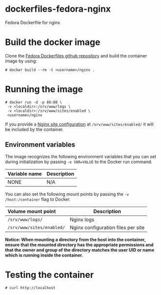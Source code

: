 dockerfiles-fedora-nginx
========================

Fedora Dockerfile for nginx

# Build the docker image

Clone the [Fedora Dockerfiles github repository](https://github.com/fedora-cloud/Fedora-Dockerfiles.git)
and build the container image by using:

```
# docker build --rm -t <username>/nginx .
```

# Running the image

```
# docker run -d -p 80:80 \
 -v <localdir>:/srv/www/logs \
 -v <localdir>:/srv/www/sites/enabled \
 <username>/nginx
```

If you provide a [Nginx site configuration](http://nginx.org/en/docs/beginners_guide.html#static)
at `/srv/www/sites/enabled/` it will be included by the container.

## Environment variables

The image recognizes the following environment variables that you can set
during initialization by passing `-e VAR=VALUE` to the Docker run command.

|   Variable name          |    Description                              |
|:------------------------ | -----------------------------------------   |
| NONE  | N/A |

You can also set the following mount points by passing the
`-v /host:/container` flag to Docker.

| Volume mount point         | Description            |
|:-------------------------- | ---------------------- |
| `/srv/www/logs/` | Nginx logs |
| `/srv/www/sites/enabled/` | Nginx configuration files per site |

**Notice: When mounting a directory from the host into the container, ensure
that the mounted directory has the appropriate permissions and that the
owner and group of the directory matches the user UID or name which is
running inside the container.**

# Testing the container

```
# curl http://localhost
```
